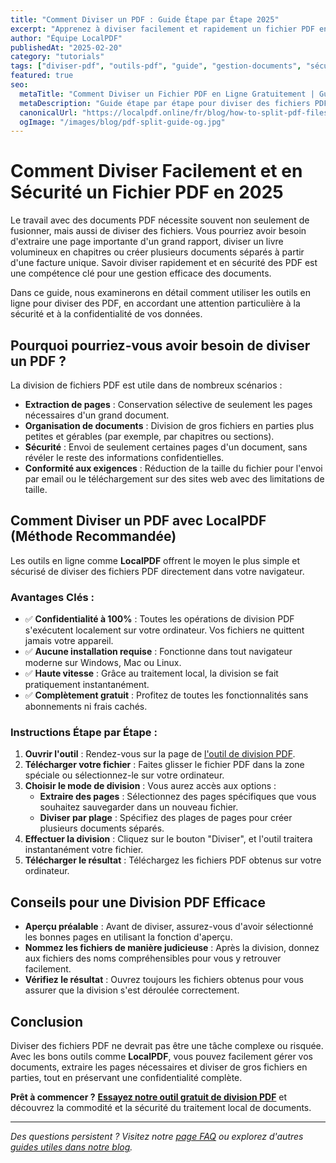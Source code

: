 ```yaml
---
title: "Comment Diviser un PDF : Guide Étape par Étape 2025"
excerpt: "Apprenez à diviser facilement et rapidement un fichier PDF en plusieurs parties ou à extraire des pages individuelles. Notre guide vous aide à gérer efficacement et en sécurité vos documents PDF."
author: "Équipe LocalPDF"
publishedAt: "2025-02-20"
category: "tutorials"
tags: ["diviser-pdf", "outils-pdf", "guide", "gestion-documents", "sécurité"]
featured: true
seo:
  metaTitle: "Comment Diviser un Fichier PDF en Ligne Gratuitement | Guide LocalPDF 2025"
  metaDescription: "Guide étape par étape pour diviser des fichiers PDF. Extrayez des pages ou divisez un document en plusieurs parties en ligne, gratuitement et en toute confidentialité."
  canonicalUrl: "https://localpdf.online/fr/blog/how-to-split-pdf-files"
  ogImage: "/images/blog/pdf-split-guide-og.jpg"
---
```


# Comment Diviser Facilement et en Sécurité un Fichier PDF en 2025

Le travail avec des documents PDF nécessite souvent non seulement de fusionner, mais aussi de diviser des fichiers. Vous pourriez avoir besoin d'extraire une page importante d'un grand rapport, diviser un livre volumineux en chapitres ou créer plusieurs documents séparés à partir d'une facture unique. Savoir diviser rapidement et en sécurité des PDF est une compétence clé pour une gestion efficace des documents.

Dans ce guide, nous examinerons en détail comment utiliser les outils en ligne pour diviser des PDF, en accordant une attention particulière à la sécurité et à la confidentialité de vos données.

## Pourquoi pourriez-vous avoir besoin de diviser un PDF ?

La division de fichiers PDF est utile dans de nombreux scénarios :

- **Extraction de pages** : Conservation sélective de seulement les pages nécessaires d'un grand document.
- **Organisation de documents** : Division de gros fichiers en parties plus petites et gérables (par exemple, par chapitres ou sections).
- **Sécurité** : Envoi de seulement certaines pages d'un document, sans révéler le reste des informations confidentielles.
- **Conformité aux exigences** : Réduction de la taille du fichier pour l'envoi par email ou le téléchargement sur des sites web avec des limitations de taille.

## Comment Diviser un PDF avec LocalPDF (Méthode Recommandée)

Les outils en ligne comme **LocalPDF** offrent le moyen le plus simple et sécurisé de diviser des fichiers PDF directement dans votre navigateur.

### Avantages Clés :

- ✅ **Confidentialité à 100%** : Toutes les opérations de division PDF s'exécutent localement sur votre ordinateur. Vos fichiers ne quittent jamais votre appareil.
- ✅ **Aucune installation requise** : Fonctionne dans tout navigateur moderne sur Windows, Mac ou Linux.
- ✅ **Haute vitesse** : Grâce au traitement local, la division se fait pratiquement instantanément.
- ✅ **Complètement gratuit** : Profitez de toutes les fonctionnalités sans abonnements ni frais cachés.

### Instructions Étape par Étape :

1. **Ouvrir l'outil** : Rendez-vous sur la page de [l'outil de division PDF](/fr/split-pdf).
2. **Télécharger votre fichier** : Faites glisser le fichier PDF dans la zone spéciale ou sélectionnez-le sur votre ordinateur.
3. **Choisir le mode de division** : Vous aurez accès aux options :
   - **Extraire des pages** : Sélectionnez des pages spécifiques que vous souhaitez sauvegarder dans un nouveau fichier.
   - **Diviser par plage** : Spécifiez des plages de pages pour créer plusieurs documents séparés.
4. **Effectuer la division** : Cliquez sur le bouton "Diviser", et l'outil traitera instantanément votre fichier.
5. **Télécharger le résultat** : Téléchargez les fichiers PDF obtenus sur votre ordinateur.

## Conseils pour une Division PDF Efficace

- **Aperçu préalable** : Avant de diviser, assurez-vous d'avoir sélectionné les bonnes pages en utilisant la fonction d'aperçu.
- **Nommez les fichiers de manière judicieuse** : Après la division, donnez aux fichiers des noms compréhensibles pour vous y retrouver facilement.
- **Vérifiez le résultat** : Ouvrez toujours les fichiers obtenus pour vous assurer que la division s'est déroulée correctement.

## Conclusion

Diviser des fichiers PDF ne devrait pas être une tâche complexe ou risquée. Avec les bons outils comme **LocalPDF**, vous pouvez facilement gérer vos documents, extraire les pages nécessaires et diviser de gros fichiers en parties, tout en préservant une confidentialité complète.

**Prêt à commencer ?** **[Essayez notre outil gratuit de division PDF](/fr/split-pdf)** et découvrez la commodité et la sécurité du traitement local de documents.

---

*Des questions persistent ? Visitez notre [page FAQ](/fr/faq) ou explorez d'autres [guides utiles dans notre blog](/fr/blog).*